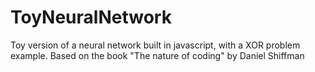 # ToyNeuralNetwork
Toy version of a neural network built in javascript, with a XOR problem example. Based on the book "The nature of coding" by Daniel Shiffman
